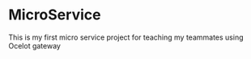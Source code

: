 # MicroService
This is my first micro service project for teaching my teammates using Ocelot gateway
